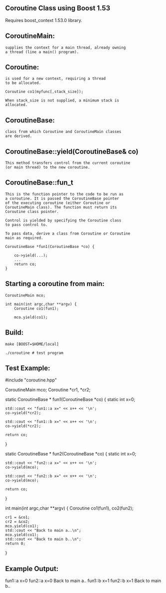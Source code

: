 Coroutine Class using Boost 1.53
--------------------------------

Requires boost_context 1.53.0 library.

CoroutineMain:
--------------
    supplies the context for a main thread, already owning
    a thread (line a main() program).

Coroutine:
----------
    is used for a new context, requiring a thread
    to be allocated.

    Coroutine co1(myfunc[,stack_size]);

    When stack_size is not supplied, a minimum stack is
    allocated.

CoroutineBase:
--------------

    class from which Coroutine and CoroutineMain classes
    are derived.
        
CoroutineBase::yield(CoroutineBase& co)
---------------------------------------

    This method transfers control from the current coroutine
    (or main thread) to the new coroutine.

CoroutineBase::fun_t
--------------------

    This is the function pointer to the code to be run as
    a coroutine. It is passed the CoroutineBase pointer 
    of the executing coroutine (either Coroutine or 
    CoroutineMain class). The function must return its
    Coroutine class pointer. 

    Control is yielded by specifying the Coroutine class
    to pass control to.

    To pass data, derive a class from Coroutine or Coroutine
    main as required.

    CoroutineBase *fun1(CoroutineBase *co) {

        co->yield(...);
        ...
        return co;
    }

Starting a coroutine from main:
-------------------------------

    CoroutineMain mco;
        
    int main(int argc,char **argv) {
        Coroutine co1(fun1);

        mco.yield(co1);
        
Build:
------

    make [BOOST=$HOME/local]

    ./coroutine # test program

Test Example:
-------------

#include "coroutine.hpp"

CoroutineMain mco;
Coroutine *cr1, *cr2;

static CoroutineBase *
fun1(CoroutineBase *co) {
	static int x=0;

	std::cout << "fun1::a x=" << x++ << '\n';
	co->yield(*cr2);

	std::cout << "fun1::b x=" << x++ << '\n';
	co->yield(*cr2);

	return co;
}

static CoroutineBase *
fun2(CoroutineBase *co) {
	static int x=0;

	std::cout << "fun2::a x=" << x++ << '\n';
	co->yield(mco);

	std::cout << "fun2::b x=" << x++ << '\n';
	co->yield(mco);

	return co;
}

int
main(int argc,char **argv) {
	Coroutine co1(fun1), co2(fun2);

	cr1 = &co1;
	cr2 = &co2;
	mco.yield(co1);
	std::cout << "Back to main a..\n";
	mco.yield(co1);
	std::cout << "Back to main b..\n";
	return 0;
}

Example Output:
---------------

fun1::a x=0
fun2::a x=0
Back to main a..
fun1::b x=1
fun2::b x=1
Back to main b..

